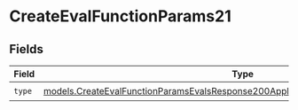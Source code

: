 # CreateEvalFunctionParams21


## Fields

| Field                                                                                                                                                                        | Type                                                                                                                                                                         | Required                                                                                                                                                                     | Description                                                                                                                                                                  |
| ---------------------------------------------------------------------------------------------------------------------------------------------------------------------------- | ---------------------------------------------------------------------------------------------------------------------------------------------------------------------------- | ---------------------------------------------------------------------------------------------------------------------------------------------------------------------------- | ---------------------------------------------------------------------------------------------------------------------------------------------------------------------------- |
| `type`                                                                                                                                                                       | [models.CreateEvalFunctionParamsEvalsResponse200ApplicationJSONResponseBody521Type](../models/createevalfunctionparamsevalsresponse200applicationjsonresponsebody521type.md) | :heavy_check_mark:                                                                                                                                                           | N/A                                                                                                                                                                          |